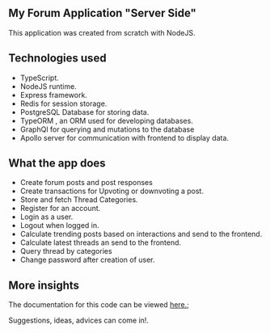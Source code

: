 ## My Forum Application "Server Side"

This application was created from scratch with NodeJS.

## Technologies used
 - TypeScript. 
 - NodeJS runtime.
 - Express framework.
 - Redis for session storage.
 - PostgreSQL Database for storing data.
 - TypeORM , an ORM used for developing databases.
 - GraphQl for querying and mutations to the database
 - Apollo server for communication with frontend to display data.
 
 
 ## What the app does
 
  - Create forum posts and post responses
  - Create transactions for Upvoting or downvoting a post.
  - Store and fetch Thread Categories.
  - Register for an account.
  - Login as a user.
  - Logout when logged in.
  - Calculate trending posts based on interactions and send to the frontend.
  - Calculate latest threads an send to the frontend.
  - Query thread by categories
  - Change password after creation of user.
 
 ## More insights
 
  The documentation for this code can be viewed [here.](http://54.84.221.246/graphql);
  
  Suggestions, ideas, advices can come in!.
